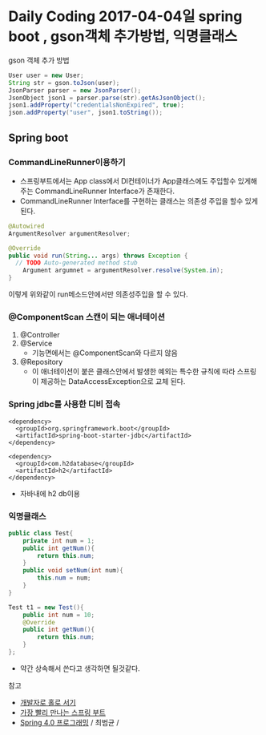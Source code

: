 # Daily Coding 2017-04-04일 spring boot , gson객체 추가방법, 익명클래스

gson 객체 추가 방법
```java
User user = new User;
String str = gson.toJson(user);
JsonParser parser = new JsonParser();
JsonObject json1 = parser.parse(str).getAsJsonObject();
json1.addProperty("credentialsNonExpired", true);
json.addProperty("user", json1.toString());
```

## Spring boot

### CommandLineRunner이용하기
* 스프링부트에서는 App class에서 DI컨테이너가 App클래스에도 주입할수 있게해주는 CommandLineRunner Interface가 존재한다.
* CommandLineRunner Interface를 구현하는 클래스는 의존성 주입을 할수 있게 된다.

```java
@Autowired
ArgumentResolver argumentResolver;

@Override
public void run(String... args) throws Exception {
  // TODO Auto-generated method stub
    Argument argumnet = argumentResolver.resolve(System.in);
}

```
이렇게 위와같이 run메소드안에서만 의존성주입을 할 수 있다.

### @ComponentScan 스캔이 되는 애너테이션
1. @Controller
2. @Service
    * 기능면에서는 @ComponentScan와 다르지 않음
3. @Repository
    * 이 애너테이션이 붙은 클래스안에서 발생한 예외는 특수한 규칙에 따라 스프링이 제공하는 DataAccessException으로 교체 된다.


### Spring jdbc를 사용한 디비 접속

```
<dependency>
  <groupId>org.springframework.boot</groupId>
  <artifactId>spring-boot-starter-jdbc</artifactId>
</dependency>

<dependency>
  <groupId>com.h2database</groupId>
  <artifactId>h2</artifactId>
</dependency>
```
* 자바내에 h2 db이용




### 익명클래스
```java
public class Test{
    private int num = 1;
    public int getNum(){
        return this.num;
    }
    public void setNum(int num){
        this.num = num;
    }
}
```
```java
Test t1 = new Test(){
    public int num = 10;
    @Override
    public int getNum(){
        return this.num;
    }
};  

```
* 약간 상속해서 쓴다고 생각하면 될것같다.






참고
* [개발자로 홀로 서기](http://mommoo.tistory.com/16)
* [가장 빨리 만나는 스프링 부트](http://storefarm.naver.com/sosobook/products/575628365?NaPm=ct%3Dj13jxq7c%7Cci%3Ddf62af99640375f2283b1abee1eefb6268635987%7Ctr%3Dsls%7Csn%3D421722%7Chk%3D141e7e343542920c7d3dfa4256b85462873a4dab)
* [Spring 4.0 프로그래밍](http://storefarm.naver.com/dcvirus/products/458328014?NaPm=ct%3Dj06r6ydk%7Cci%3D1744f23aa4586709889a372fc15683afa2b4928e%7Ctr%3Dsls%7Csn%3D182521%7Chk%3Dab9fe496302792c50421edea06a3e322286ad2b9) / 최범균 /
